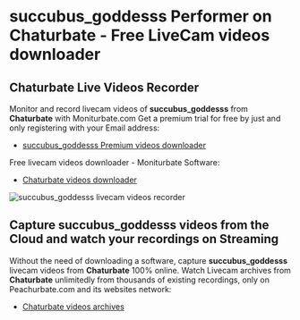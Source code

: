 # succubus_goddesss Performer on Chaturbate - Free LiveCam videos downloader

## Chaturbate Live Videos Recorder

Monitor and record livecam videos of **succubus_goddesss** from **Chaturbate** with Moniturbate.com
Get a premium trial for free by just and only registering with your Email address:
* [succubus_goddesss Premium videos downloader](https://moniturbate.com/request-demo-licence-key.html)

Free livecam videos downloader - Moniturbate Software:
* [Chaturbate videos downloader](https://moniturbate.com/moniturbate-download-software.html)

![succubus_goddesss livecam videos recorder](https://peachurnet.com/templates/moniturbate-software.png)


## Capture succubus_goddesss videos from the Cloud and watch your recordings on Streaming

Without the need of downloading a software, capture **succubus_goddesss** livecam videos from **Chaturbate** 100% online.
Watch Livecam archives from **Chaturbate** unlimitedly from thousands of existing recordings, only on Peachurbate.com and its websites network:
* [Chaturbate videos archives](https://peachurnet.com/)